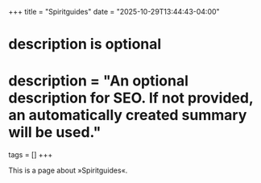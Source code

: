 +++
title = "Spiritguides"
date = "2025-10-29T13:44:43-04:00"

#
# description is optional
#
# description = "An optional description for SEO. If not provided, an automatically created summary will be used."

tags = []
+++

This is a page about »Spiritguides«.
